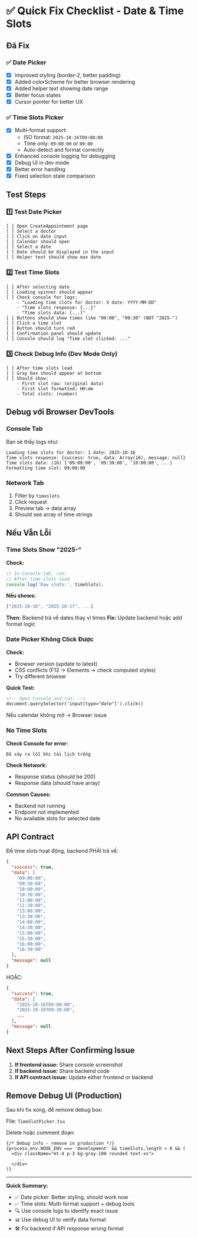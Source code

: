 # ✅ Quick Fix Checklist - Date & Time Slots

## Đã Fix

### ✅ Date Picker
- [x] Improved styling (border-2, better padding)
- [x] Added colorScheme for better browser rendering
- [x] Added helper text showing date range
- [x] Better focus states
- [x] Cursor pointer for better UX

### ✅ Time Slots Picker
- [x] Multi-format support:
  - ISO format: `2025-10-16T09:00:00`
  - Time only: `09:00:00` or `09:00`
  - Auto-detect and format correctly
- [x] Enhanced console logging for debugging
- [x] Debug UI in dev mode
- [x] Better error handling
- [x] Fixed selection state comparison

## Test Steps

### 1️⃣ Test Date Picker
```
[ ] Open CreateAppointment page
[ ] Select a doctor
[ ] Click on date input
[ ] Calendar should open
[ ] Select a date
[ ] Date should be displayed in the input
[ ] Helper text should show max date
```

### 2️⃣ Test Time Slots
```
[ ] After selecting date
[ ] Loading spinner should appear
[ ] Check console for logs:
    - "Loading time slots for doctor: X date: YYYY-MM-DD"
    - "Time slots response: {...}"
    - "Time slots data: [...]"
[ ] Buttons should show times like "09:00", "09:30" (NOT "2025-")
[ ] Click a time slot
[ ] Button should turn red
[ ] Confirmation panel should update
[ ] Console should log "Time slot clicked: ..."
```

### 3️⃣ Check Debug Info (Dev Mode Only)
```
[ ] After time slots load
[ ] Gray box should appear at bottom
[ ] Should show:
    - First slot raw: (original data)
    - First slot formatted: HH:mm
    - Total slots: (number)
```

## Debug với Browser DevTools

### Console Tab
Bạn sẽ thấy logs như:
```
Loading time slots for doctor: 1 date: 2025-10-16
Time slots response: {success: true, data: Array(16), message: null}
Time slots data: (16) ['09:00:00', '09:30:00', '10:00:00', ...]
Formatting time slot: 09:00:00
```

### Network Tab
1. Filter by `timeslots`
2. Click request
3. Preview tab → data array
4. Should see array of time strings

## Nếu Vẫn Lỗi

### Time Slots Show "2025-"

**Check:**
```javascript
// In Console tab, run:
// After time slots load
console.log('Raw slots:', timeSlots);
```

**Nếu shows:**
```javascript
["2025-10-16", "2025-10-17", ...]
```

**Then:** Backend trả về dates thay vì times
**Fix:** Update backend hoặc add format logic

### Date Picker Không Click Được

**Check:**
- Browser version (update to latest)
- CSS conflicts (F12 → Elements → check computed styles)
- Try different browser

**Quick Test:**
```html
<!-- Open Console and run: -->
document.querySelector('input[type="date"]').click()
```

Nếu calendar không mở → Browser issue

### No Time Slots

**Check Console for error:**
```
Đã xảy ra lỗi khi tải lịch trống
```

**Check Network:**
- Response status (should be 200)
- Response data (should have array)

**Common Causes:**
- Backend not running
- Endpoint not implemented
- No available slots for selected date

## API Contract

Để time slots hoạt động, backend PHẢI trả về:

```json
{
  "success": true,
  "data": [
    "09:00:00",
    "09:30:00",
    "10:00:00",
    "10:30:00",
    "11:00:00",
    "11:30:00",
    "13:00:00",
    "13:30:00",
    "14:00:00",
    "14:30:00",
    "15:00:00",
    "15:30:00",
    "16:00:00",
    "16:30:00"
  ],
  "message": null
}
```

HOẶC:

```json
{
  "success": true,
  "data": [
    "2025-10-16T09:00:00",
    "2025-10-16T09:30:00",
    ...
  ],
  "message": null
}
```

## Next Steps After Confirming Issue

1. **If frontend issue:** Share console screenshot
2. **If backend issue:** Share backend code
3. **If API contract issue:** Update either frontend or backend

## Remove Debug UI (Production)

Sau khi fix xong, để remove debug box:

File: `TimeSlotPicker.tsx`

Delete hoặc comment đoạn:
```tsx
{/* Debug info - remove in production */}
{process.env.NODE_ENV === 'development' && timeSlots.length > 0 && (
  <div className="mt-4 p-3 bg-gray-100 rounded text-xs">
    ...
  </div>
)}
```

---

**Quick Summary:**
- ✅ Date picker: Better styling, should work now
- ✅ Time slots: Multi-format support + debug tools
- 🔍 Use console logs to identify exact issue
- 📊 Use debug UI to verify data format
- 🛠️ Fix backend if API response wrong format
